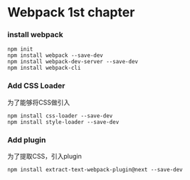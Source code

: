 Webpack 1st chapter
===================

### install webpack

```
npm init
npm install webpack --save-dev
npm install webpack-dev-server --save-dev
npm install webpack-cli
```

### Add CSS Loader

为了能够将CSS做引入
```
npm install css-loader --save-dev
npm install style-loader --save-dev
```

### Add plugin

为了提取CSS，引入plugin
```
npm install extract-text-webpack-plugin@next --save-dev
```